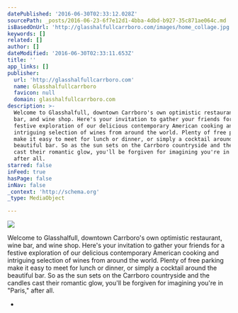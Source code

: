 ```yaml
---
datePublished: '2016-06-30T02:33:12.028Z'
sourcePath: _posts/2016-06-23-6f7e12d1-4bba-4dbd-b927-35c871ae064c.md
isBasedOnUrl: 'http://glasshalfullcarrboro.com/images/home_collage.jpg'
keywords: []
related: []
author: []
dateModified: '2016-06-30T02:33:11.653Z'
title: ''
app_links: []
publisher:
  url: 'http://glasshalfullcarrboro.com'
  name: Glasshalfullcarrboro
  favicon: null
  domain: glasshalfullcarrboro.com
description: >-
  Welcome to Glasshalfull, downtown Carrboro's own optimistic restaurant, wine
  bar, and wine shop. Here's your invitation to gather your friends for a
  festive exploration of our delicious contemporary American cooking and
  intriguing selection of wines from around the world. Plenty of free parking
  make it easy to meet for lunch or dinner, or simply a cocktail around the
  beautiful bar. So as the sun sets on the Carrboro countryside and the candles
  cast their romantic glow, you'll be forgiven for imagining you're in "Paris,"
  after all.
starred: false
inFeed: true
hasPage: false
inNav: false
_context: 'http://schema.org'
_type: MediaObject

---
```

<article style=""><img src="https://imgflo.herokuapp.com/graph/vahj1ThiexotieMo/7a1a91154a7cfb3d090e0037e92de451/noop.jpg?input=http%3A%2F%2Fglasshalfullcarrboro.com%2Fimages%2Fhome_collage.jpg" /><p>Welcome to Glasshalfull, downtown Carrboro's own optimistic restaurant, wine bar, and wine shop. Here's your invitation to gather your friends for a festive exploration of our delicious contemporary American cooking and intriguing selection of wines from around the world. Plenty of free parking make it easy to meet for lunch or dinner, or simply a cocktail around the beautiful bar. So as the sun sets on the Carrboro countryside and the candles cast their romantic glow, you'll be forgiven for imagining you're in "Paris," after all.</p></article>

*